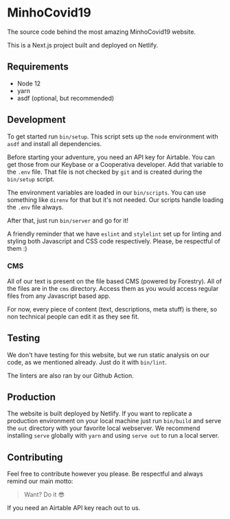 # MinhoCovid19

The source code behind the most amazing MinhoCovid19 website.

This is a Next.js project built and deployed on Netlify.

## Requirements

* Node 12
* yarn
* asdf (optional, but recommended)

## Development

To get started run `bin/setup`. This script sets up the `node` environment with `asdf` and install all dependencies.

Before starting your adventure, you need an API key for Airtable. You can get those from our Keybase or a Cooperativa developer. Add that variable to the `.env` file. That file is not checked by `git` and is created during the `bin/setup` script.

The environment variables are loaded in our `bin/scripts`. You can use something like `direnv` for that but it's not needed. Our scripts handle loading the `.env` file always.

After that, just run `bin/server` and go for it!

A friendly reminder that we have `eslint` and `stylelint` set up for linting and styling both Javascript and CSS code respectively. Please, be respectful of them :)

### CMS

All of our text is present on the file based CMS (powered by Forestry). All of the files are in the `cms` directory. Access them as you would access regular files from any Javascript based app.

For now, every piece of content (text, descriptions, meta stuff) is there, so non technical people can edit it as they see fit.

## Testing

We don't have testing for this website, but we run static analysis on our code, as we mentioned already. Just do it with `bin/lint`.

The linters are also ran by our Github Action.

## Production

The website is built deployed by Netlify. If you want to replicate a production environment on your local machine just run `bin/build` and serve the `out` directory with your favorite local webserver. We recommend installing `serve` globally with `yarn` and using `serve out` to run a local server.

## Contributing

Feel free to contribute however you please. Be respectful and always remind our main motto:

> Want? Do it :sunglasses:

If you need an Airtable API key reach out to us.

